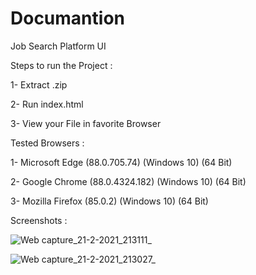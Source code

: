 # Documantion 

Job Search Platform UI

Steps to run the Project : 

1- Extract .zip 

2- Run index.html 

3- View your File in favorite Browser 

Tested Browsers : 

1- Microsoft Edge (88.0.705.74) (Windows 10) (64 Bit) 

2- Google Chrome (88.0.4324.182) (Windows 10) (64 Bit) 

3- Mozilla Firefox (85.0.2) (Windows 10) (64 Bit) 

Screenshots : 

![Web capture_21-2-2021_213111_](https://user-images.githubusercontent.com/71846550/108636234-a5276d00-748c-11eb-8731-7b8b4bbd5c1f.jpeg)

![Web capture_21-2-2021_213027_](https://user-images.githubusercontent.com/71846550/108636238-a6f13080-748c-11eb-8eb0-8a0234e6f888.jpeg)
